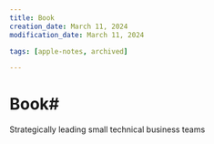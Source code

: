 ```yaml
---
title: Book
creation_date: March 11, 2024
modification_date: March 11, 2024

tags: [apple-notes, archived]

---
```



# Book# 

Strategically leading small technical business teams 
